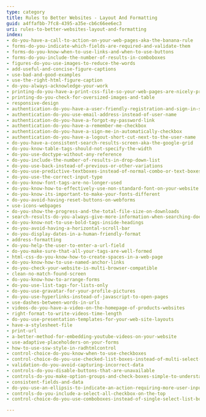 ```yaml
---
type: category
title: Rules to Better Websites - Layout And Formatting
guid: a4ffafbb-7fc8-4395-a35e-cb6c66ee6ec3
uri: rules-to-better-websites-layout-and-formatting
index:
- do-you-have-a-call-to-action-on-your-web-pages-aka-the-banana-rule
- forms-do-you-indicate-which-fields-are-required-and-validate-them
- forms-do-you-know-when-to-use-links-and-when-to-use-buttons
- forms-do-you-include-the-number-of-results-in-comboboxes
- figures-do-you-use-images-to-reduce-the-words
- add-useful-and-concise-figure-captions
- use-bad-and-good-examples
- use-the-right-html-figure-caption
- do-you-always-acknowledge-your-work
- printing-do-you-have-a-print-css-file-so-your-web-pages-are-nicely-printable
- printing-do-you-check-for-oversized-images-and-table
- responsive-design
- authentication-do-you-have-a-user-friendly-registration-and-sign-in-screen
- authentication-do-you-use-email-address-instead-of-user-name
- authentication-do-you-have-a-forgot-my-password-link
- authentication-do-you-have-a-remember-me-checkbox
- authentication-do-you-have-a-sign-me-in-automatically-checkbox
- authentication-do-you-have-a-logout-short-cut-next-to-the-user-name
- do-you-have-a-consistent-search-results-screen-aka-the-google-grid
- do-you-know-table-tags-should-not-specify-the-width
- do-you-use-doctype-without-any-reference
- do-you-include-the-number-of-results-in-drop-down-list
- do-you-use-back-instead-of-previous-or-other-variations
- do-you-use-predictive-textboxes-instead-of-normal-combo-or-text-boxes
- do-you-use-the-correct-input-type
- do-you-know-font-tags-are-no-longer-used
- do-you-know-how-to-effectively-use-non-standard-font-on-your-website
- do-you-know-its-important-to-make-your-fonts-different
- do-you-avoid-having-reset-buttons-on-webforms
- use-icons-webpages
- do-you-show-the-progress-and-the-total-file-size-on-downloads
- search-results-do-you-always-give-more-information-when-searching-doesnt-find-anything
- do-you-know-not-to-use-bold-tags-inside-headings
- do-you-avoid-having-a-horizontal-scroll-bar
- do-you-display-dates-in-a-human-friendly-format
- address-formatting
- do-you-help-the-user-to-enter-a-url-field
- do-you-make-sure-that-all-your-tags-are-well-formed
- html-css-do-you-know-how-to-create-spaces-in-a-web-page
- do-you-know-how-to-use-named-anchor-links
- do-you-check-your-website-is-multi-browser-compatible
- clean-no-match-found-screen
- do-you-know-how-to-arrange-forms
- do-you-use-list-tags-for-lists-only
- do-you-use-gravatar-for-your-profile-pictures
- do-you-use-hyperlinks-instead-of-javascript-to-open-pages
- use-dashes-between-words-in-urls
- videos-do-you-have-a-video-on-the-homepage-of-products-websites
- right-format-to-write-videos-time-length
- do-you-use-presentation-templates-for-your-web-site-layouts
- have-a-stylesheet-file
- print-url
- a-better-method-for-embedding-youtube-videos-on-your-website
- use-adaptive-placeholders-on-your-forms
- how-to-use-ssw-style-in-radhtmlcontrol
- control-choice-do-you-know-when-to-use-checkboxes
- control-choice-do-you-use-checked-list-boxes-instead-of-multi-select-list-boxes
- validation-do-you-avoid-capturing-incorrect-data
- controls-do-you-disable-buttons-that-are-unavailable
- controls-do-you-make-option-groups-and-check-boxes-simple-to-understand
- consistent-fields-and-data
- do-you-use-an-ellipsis-to-indicate-an-action-requiring-more-user-input
- controls-do-you-include-a-select-all-checkbox-on-the-top
- control-choice-do-you-use-comboboxes-instead-of-single-select-list-boxes

---
```

 

